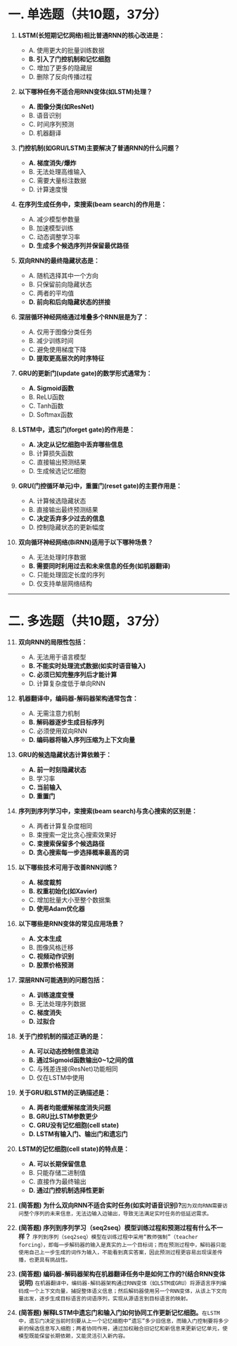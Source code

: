 

# 一. 单选题（共10题，37分）

1. **LSTM(长短期记忆网络)相比普通RNN的核心改进是：**

   * A. 使用更大的批量训练数据
   * **B. 引入了门控机制和记忆细胞**
   * C. 增加了更多的隐藏层
   * D. 删除了反向传播过程

2. **以下哪种任务不适合用RNN变体(如LSTM)处理？**

   * **A. 图像分类(如ResNet)**
   * B. 语音识别
   * C. 时间序列预测
   * D. 机器翻译

3. **门控机制(如GRU/LSTM)主要解决了普通RNN的什么问题？**

   * **A. 梯度消失/爆炸**
   * B. 无法处理高维输入
   * C. 需要大量标注数据
   * D. 计算速度慢

4. **在序列生成任务中，束搜索(beam search)的作用是：**

   * A. 减少模型参数量
   * B. 加速模型训练
   * C. 动态调整学习率
   * **D. 生成多个候选序列并保留最优路径**

5. **双向RNN的最终隐藏状态是：**

   * A. 随机选择其中一个方向
   * B. 只保留前向隐藏状态
   * C. 两者的平均值
   * **D. 前向和后向隐藏状态的拼接**

6. **深层循环神经网络通过堆叠多个RNN层是为了：**

   * A. 仅用于图像分类任务
   * B. 减少训练时间
   * C. 避免使用梯度下降
   * **D. 提取更高层次的时序特征**

7. **GRU的更新门(update gate)的数学形式通常为：**

   * **A. Sigmoid函数**
   * B. ReLU函数
   * C. Tanh函数
   * D. Softmax函数

8. **LSTM中，遗忘门(forget gate)的作用是：**

   * **A. 决定从记忆细胞中丢弃哪些信息**
   * B. 计算损失函数
   * C. 直接输出预测结果
   * D. 生成候选记忆细胞

9. **GRU(门控循环单元)中，重置门(reset gate)的主要作用是：**

   * A. 计算候选隐藏状态
   * B. 直接输出最终预测结果
   * **C. 决定丢弃多少过去的信息**
   * D. 控制隐藏状态的更新幅度

10. **双向循环神经网络(BiRNN)适用于以下哪种场景？**

    * A. 无法处理时序数据
    * **B. 需要同时利用过去和未来信息的任务(如机器翻译)**
    * C. 只能处理固定长度的序列
    * D. 仅支持单层网络结构

---

# 二. 多选题（共10题，37分）

11. **双向RNN的局限性包括：**

    * A. 无法用于语言模型
    * **B. 不能实时处理流式数据(如实时语音输入)**
    * **C. 必须已知完整序列后才能计算**
    * D. 计算复杂度低于单向RNN

12. **机器翻译中，编码器-解码器架构通常包含：**

    * A. 无需注意力机制
    * **B. 解码器逐步生成目标序列**
    * C. 必须使用双向RNN
    * **D. 编码器将输入序列压缩为上下文向量**

13. **GRU的候选隐藏状态计算依赖于：**

    * **A. 前一时刻隐藏状态**
    * B. 学习率
    * **C. 当前输入**
    * **D. 重置门**

14. **序列到序列学习中，束搜索(beam search)与贪心搜索的区别是：**

    * A. 两者计算复杂度相同
    * B. 束搜索一定比贪心搜索效果好
    * **C. 束搜索保留多个候选路径**
    * **D. 贪心搜索每一步选择概率最高的词**

15. **以下哪些技术可用于改善RNN训练？**

    * **A. 梯度裁剪**
    * **B. 权重初始化(如Xavier)**
    * C. 增加批量大小至整个数据集
    * **D. 使用Adam优化器**

16. **以下哪些是RNN变体的常见应用场景？**

    * **A. 文本生成**
    * B. 图像风格迁移
    * **C. 视频动作识别**
    * **D. 股票价格预测**

17. **深层RNN可能遇到的问题包括：**

    * **A. 训练速度变慢**
    * B. 无法处理序列数据
    * **C. 梯度消失**
    * **D. 过拟合**

18. **关于门控机制的描述正确的是：**

    * **A. 可以动态控制信息流动**
    * **B. 通过Sigmoid函数输出0\~1之间的值**
    * C. 与残差连接(ResNet)功能相同
    * D. 仅在LSTM中使用

19. **关于GRU和LSTM的正确描述是：**

    * **A. 两者均能缓解梯度消失问题**
    * **B. GRU比LSTM参数更少**
    * **C. GRU没有记忆细胞(cell state)**
    * **D. LSTM有输入门、输出门和遗忘门**

20. **LSTM的记忆细胞(cell state)的特点是：**

    * **A. 可以长期保留信息**
    * B. 只能存储二进制值
    * C. 直接作为最终输出
    * **D. 通过门控机制选择性更新**

21. **(简答题) 为什么双向RNN不适合实时任务(如实时语音识别)?​​**
`
    因为双向RNN需要访问整个序列的未来信息，无法边输入边输出，导致无法满足实时任务的低延迟需求。
`

22. **(简答题) 序列到序列学习（seq2seq）模型训练过程和预测过程有什么不一样？**
    `
    序列到序列（seq2seq）模型在训练过程中采用“教师强制”（teacher forcing），即每一步解码器的输入是真实的上一个目标词；而在预测过程中，解码器只能使用自己上一步生成的词作为输入，不能看到真实答案，因此预测过程更容易出现误差传播，也更具有挑战性。
    `
23.  **(简答题) 编码器-解码器架构在机器翻译任务中是如何工作的?(结合RNN变体说明)**
    `
    ​在机器翻译中，编码器-解码器架构通过RNN变体（如LSTM或GRU）将源语言序列编码成一个上下文向量，捕捉整体语义信息；然后解码器使用另一个RNN变体，从该上下文向量出发，逐步生成目标语言的词语序列，实现从源语言到目标语言的映射。
    `
24.  **(简答题) 解释LSTM中遗忘门和输入门如何协同工作更新记忆细胞。​​**
    `
    在LSTM中，遗忘门决定当前时刻要从上一个记忆细胞中“遗忘”多少旧信息，而输入门控制要将多少新的候选信息写入细胞；两者协同作用，通过加权融合旧记忆和新信息来更新记忆单元，使模型既能保留长期依赖，又能灵活引入新内容。
    `

